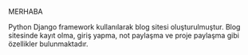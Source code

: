 MERHABA

Python Django framework kullanılarak blog sitesi oluşturulmuştur. Blog sitesinde kayıt olma, giriş yapma, not paylaşma ve proje paylaşma gibi özellikler bulunmaktadır.
